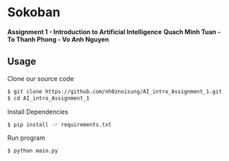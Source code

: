 # Sokoban
**Assignment 1 - Introduction to Artificial Intelligence**
**Quach Minh Tuan - To Thanh Phong - Vo Anh Nguyen**


## Usage
Clone our source code
```sh
$ git clone https://github.com/nh0znoisung/AI_intro_Assignment_1.git
$ cd AI_intro_Assignment_1
```

Install Dependencies

```sh
$ pip install -r requirements.txt
```

Run program

```sh
$ python main.py
```

